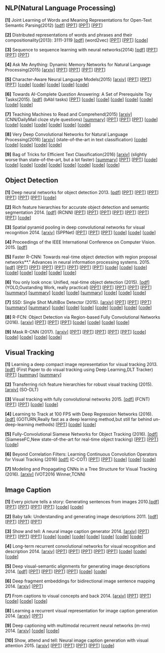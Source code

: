 **NLP(Natural Language Processing)**
----------------------------------

**[1]** Joint Learning of Words and Meaning Representations for Open-Text Semantic Parsing(2012) [[pdf]](https://www.hds.utc.fr/~bordesan/dokuwiki/lib/exe/fetch.php?id=en%3Apubli&cache=cache&media=en:bordes12aistats.pdf)
    [[PPT](https://www.slideshare.net/kushalarora11/nn-kb)] [[PPT](http://slideplayer.com/slide/5270778/)] [[PPT](https://cilvr.cs.nyu.edu/lib/exe/fetch.php?media=deeplearning:2015:dl-nyu-bordes.pdf)]
    
**[2]** Distributed representations of words and phrases and their compositionality(2013): 3111-3119 [[pdf]](http://papers.nips.cc/paper/5021-distributed-representations-of-words-and-phrases-and-their-compositionality.pdf) (word2vec)
   [[PPT](http://people.ee.duke.edu/~lcarin/ChunyuanLi4.17.2015.pdf)] [[PPT](http://www.coli.uni-saarland.de/courses/comsem-15/material/Slides_Yauhen.pdf)] [[code](https://github.com/deborausujono/word2vecpy)]
   
**[3]** Sequence to sequence learning with neural networks(2014) [[pdf]](http://papers.nips.cc/paper/5346-sequence-to-sequence-learning-with-neural-networks.pdf)
   [[PPT](http://www.phontron.com/slides/neubig14taiwa11.pdf)] [[PPT](https://www.slideshare.net/indicods/general-sequence-learning-with-recurrent-neural-networks-for-next-ml)] [[PPT](https://www.slideshare.net/quangntta/sequence-to-sequence-learning-with-neural-networks)]
   
**[4]** Ask Me Anything: Dynamic Memory Networks for Natural Language Processing(2015) [[arxiv]](https://arxiv.org/abs/1506.07285)
   [[PPT](http://www.thespermwhale.com/jaseweston/icml2016/)] [[PPT](http://on-demand.gputechconf.com/gtc/2016/presentation/s6861-stephen-merity-dynamic-memory-networks.pdf)] [[PPT](https://www.slideshare.net/carpedm20/deep-reasoning)] [[PPT](http://www.icassp2016.org/SP16_PlenaryDeng_Slides.pdf)]
   
**[5]** Character-Aware Neural Language Models(2015) [[arxiv]](https://arxiv.org/abs/1508.06615)
   [[PPT](https://people.csail.mit.edu/dsontag/papers/kim_etal_AAAI16_slides.pdf)] [[PPT](https://web.stanford.edu/class/cs224n/lectures/cs224n-2017-lecture13-highlight.pdf)] [[PPT](https://nlp.seas.harvard.edu/slides/aaai16.pdf)] [[code](https://github.com/carpedm20/lstm-char-cnn-tensorflow)] [[code](https://github.com/yoonkim/lstm-char-cnn)] [[code](https://github.com/jarfo/kchar)] [[code](https://github.com/jarfo/kchar)] [[code](https://github.com/dhyeon/character-aware-neural-language-models)]
   
**[6]** Towards AI-Complete Question Answering: A Set of Prerequisite Toy Tasks(2015). [[pdf]](https://arxiv.org/abs/1502.05698) (bAbI tasks) 
  [[PPT](http://www.thespermwhale.com/jaseweston/icml2016/icml2016-memnn-tutorial.pdf)] [[code](https://github.com/facebook/bAbI-tasks)] [[code](https://github.com/vinhkhuc/MemN2N-babi-python)] [[code](https://github.com/Smerity/keras_qa)] [[code](https://github.com/siddk/relation-network)] [[code](https://github.com/ishalyminov/babi_tools)] [[code](https://github.com/raviraju/NLP_QA_Project)] [[code]()] 
  
**[7]** Teaching Machines to Read and Comprehend(2015) [[arxiv]](https://arxiv.org/abs/1506.03340) (CNN/DailyMail cloze style questions) 
   [[summary](https://github.com/dennybritz/deeplearning-papernotes/blob/master/notes/teaching-machines-to-read-and-comprehend.md)] [[PPT](http://www.karlmoritz.com/publications)] [[PPT](http://lxmls.it.pt/2015/lxmls15.pdf)] [[PPT](http://egrefen.com/docs/HowMuchLinguistics2015.pdf)] [[code](https://github.com/thomasmesnard/DeepMind-Teaching-Machines-to-Read-and-Comprehend)] [[code](https://github.com/adbrebs/rnn_reader)] [[code](https://github.com/carpedm20/attentive-reader-tensorflow)] [[code](https://github.com/lhoang29/attentive-reader)] [[code](https://github.com/deepmind/rc-data)] [[code](https://github.com/soroushmehr/DeepMind-Teaching-Machines-to-Read-and-Comprehend?files=1)] [[code](https://github.com/KHN190/machine_compreh)]
   
**[8]** Very Deep Convolutional Networks for Natural Language Processing(2016) [[arxiv]](https://arxiv.org/abs/1606.01781) (state-of-the-art in text classification) [[code](https://github.com/lethienhoa/Very-Deep-Convolutional-Networks-for-Natural-Language-Processing)] [[code](https://github.com/geduo15/Very-Deep-Convolutional-Networks-for-Natural-Language-Processing-in-tensorflow)] [[code](https://github.com/geduo15/Very-Deep-Convolutional-Networks-for-Natural-Language-Processing-in-tensorflow/blob/master/Very-Deep-Convolutional-Networks-for-Text-Classification.ipynb)] [[code](https://github.com/hyperlex/vdcnn)] [[code](https://github.com/giacbrd/ShallowLearn)]
  
**[9]** Bag of Tricks for Efficient Text Classification(2016) [[arxiv]](https://arxiv.org/abs/1607.01759) (slightly worse than state-of-the-art, but a lot faster)
   [[summary](https://gist.github.com/shagunsodhani/432746f15889f7f4a798bf7f9ec4b7d8)] [[PPT](https://www.slideshare.net/lvcs_ucu/fasttext)] [[PPT](https://web.stanford.edu/class/cs224n/lectures/cs224n-2017-lecture5-highlight.pdf)] [[code](https://github.com/facebookresearch/fastText)] [[code](https://github.com/poliglot/fasttext)] [[code](https://github.com/vrasneur/FastRText)] [[code](https://github.com/brightmart/text_classification)] [[code](https://github.com/salestock/fastText.py)] [[code](https://github.com/kemaswill/fasttext_torch)] [[code](https://github.com/vinhkhuc/JFastText)] [[code](https://github.com/sjhddh/fastText)] [[code](https://github.com/giacbrd/ShallowLearn)]
  
**Object Detection**
----------------------

**[1]** Deep neural networks for object detection 2013. [[pdf]](http://papers.nips.cc/paper/5207-deep-neural-networks-for-object-detection.pdf) [[PPT](https://courses.cs.washington.edu/courses/cse590v/14au/cse590v_wk1_rcnn.pdf)] [[PPT](http://mmlab.ie.cuhk.edu.hk/resources/deep_learning/overview.pdf)] [[PPT](http://slazebni.cs.illinois.edu/spring17/lec07_detection.pdf)] [[PPT](http://www.isba2015.org/files/Deep_Learning_ISBA_2015.pdf)] [[PPT](https://cbmm.mit.edu/sites/default/files/documents/deep_neural_networks_tutorial.pdf)] [[PPT](https://github.com/gopala-kr/summary/blob/master/summaries/Week-4/Object%20Detection/lec6a.ppt)] [[code](https://github.com/Sapphirine/Object_Detection_With_Deep_Neural_Networks)]

**[2]** Rich feature hierarchies for accurate object detection and semantic segmentation 2014. [[pdf]](http://www.cv-foundation.org/openaccess/content_cvpr_2014/papers/Girshick_Rich_Feature_Hierarchies_2014_CVPR_paper.pdf) (RCNN) [[PPT](http://www.image-net.org/challenges/LSVRC/2013/slides/r-cnn-ilsvrc2013-workshop.pdf)] [[PPT](http://web.cs.ucdavis.edu/~yjlee/teaching/ecs289h-fall2014/CollinMcCarthy_RCNN.pdf)] [[PPT](http://slideplayer.com/slide/9209010/)] [[PPT](http://slideplayer.com/slide/1578290/)] [[PPT](https://github.com/gopala-kr/summary/blob/master/summaries/Week-4/Object%20Detection/Rich%20feature%20hierarchies%20for%20accurate%20object%20detection%20and%20semantic%20segmentation.pptx)] [[PPT](https://github.com/gopala-kr/summary/blob/master/summaries/Week-4/Object%20Detection/hossein_009_slides.pptx)] [[PPT](http://vision.cs.utexas.edu/381V-spring2016/slides/zheng-paper.pdf)] [[code](https://github.com/rbgirshick/rcnn)] 

**[3]** Spatial pyramid pooling in deep convolutional networks for visual recognition 2014. [[arxiv]](http://arxiv.org/pdf/1406.4729) (SPPNet) [[PPT](http://image-net.org/challenges/LSVRC/2014/slides/sppnet_ilsvrc2014.pdf)] [[PPT](https://github.com/gopala-kr/summary/blob/master/summaries/Week-4/Object%20Detection/Spatial%20Pyramid%20Pooling%20in%20Deep%20Convolutional%20Networks%20for%20Visual%20Recognition.pptx)] [[PPT](http://slideplayer.com/slide/5277459/)] [[code](https://github.com/ShaoqingRen/SPP_net)] [[code](https://github.com/yhenon/keras-spp)] [[code](http://codegists.com/code/tensorflow-spatial-pyramid-pooling/)] 

**[4]**  Proceedings of the IEEE International Conference on Computer Vision. 2015. [[pdf]](https://pdfs.semanticscholar.org/8f67/64a59f0d17081f2a2a9d06f4ed1cdea1a0ad.pdf)  

**[5]** Faster R-CNN: Towards real-time object detection with region proposal networks**." Advances in neural information processing systems. 2015. [[pdf]](http://papers.nips.cc/paper/5638-analysis-of-variational-bayesian-latent-dirichlet-allocation-weaker-sparsity-than-map.pdf) [[PPT](https://www.slideshare.net/xavigiro/faster-rcnn-towards-realtime-object-detection-with-region-proposal-networks)] [[PPT](https://pdfs.semanticscholar.org/b24f/1f7e922ff9790091426d36622f4f03f04059.pdf)] [[PPT](http://imatge-upc.github.io/telecombcn-2016-dlcv/slides/D3L4-objects.pdf)] [[PPT](https://github.com/gopala-kr/summary/blob/master/summaries/Week-4/Object%20Detection/rcnn_detection.pptx)] [[PPT](https://courses.engr.illinois.edu/ece420/sp2017/iccv2015_tutorial_convolutional_feature_maps_kaiminghe.pdf)] [[PPT](https://web.cs.hacettepe.edu.tr/~aykut/classes/spring2016/bil722/slides/w05-FasterR-CNN.pdf)] [[PPT](http://www.micc.unifi.it/bagdanov/pdfs/fast-rcnn-slides.pdf)] [[code](https://github.com/ShaoqingRen/faster_rcnn)] [[code](https://github.com/rbgirshick/py-faster-rcnn)] [[code](https://github.com/smallcorgi/Faster-RCNN_TF)] [[code](https://github.com/sridhar912/tsr-py-faster-rcnn)] [[code](https://github.com/yhenon/keras-frcnn)] [[code](https://github.com/longcw/faster_rcnn_pytorch)] [[code](https://github.com/endernewton/tf-faster-rcnn)] [[code](https://github.com/pengxj/action-faster-rcnn)]

**[6]** You only look once: Unified, real-time object detection (2015). [[pdf]](http://homes.cs.washington.edu/~ali/papers/YOLO.pdf) (YOLO,Oustanding Work, really practical) [[PPT](https://www.slideshare.net/xavigiro/you-only-look-once-unified-realtime-object-detection)] [[PPT](https://www.slideshare.net/TaegyunJeon1/pr12-you-only-look-once-yolo-unified-realtime-object-detection)] [[PPT](https://medium.com/towards-data-science/yolo-you-only-look-once-real-time-object-detection-explained-492dc9230006)] [[PPT](http://sglab.kaist.ac.kr/~sungeui/IR/Presentation/first_2016/%EA%B0%95%EB%AF%BC%EC%B2%A0.pdf)] [[PPT](https://github.com/gopala-kr/summary/blob/master/summaries/Week-4/Object%20Detection/Presentation%20on%2009_16_2016%20by%20wenchi.pptx)] [[summary](https://github.com/abhshkdz/papers/blob/master/reviews/you-only-look-once-unified-real-time-object-detection.md)] [[summary](https://github.com/pjreddie/darknet/wiki/YOLO:-Real-Time-Object-Detection)] [[code](https://github.com/leggedrobotics/darknet_ros)] [[code](https://github.com/frischzenger/yolo-windows)] [[summary](https://github.com/aleju/papers/blob/master/neural-nets/YOLO.md)] [[code](https://pjreddie.com/darknet/yolo/)] [[code](https://pjreddie.com/darknet/yolo/)] [[code](https://github.com/unsky/yolo-for-windows-v2)] 

**[7]** SSD: Single Shot MultiBox Detector (2015). [[arxiv]](http://arxiv.org/pdf/1512.02325) [[PPT](https://www.slideshare.net/xavigiro/ssd-single-shot-multibox-detector)] [[PPT](https://www.slideshare.net/nmhkahn/single-shot-multibox-detector)] [[PPT](https://medium.com/@ManishChablani/ssd-single-shot-multibox-detector-explained-38533c27f75f)]  [[summary](https://github.com/Lab41/attalos/wiki/SSD)] [[summary](https://github.com/intel/caffe/wiki/SSD:-Single-Shot-MultiBox-Detector)] [[code](https://github.com/weiliu89/caffe/tree/ssd)] [[code](https://github.com/balancap/SSD-Tensorflow)] [[code](https://github.com/zhreshold/mxnet-ssd)] [[code](https://github.com/amdegroot/ssd.pytorch)] [[code](https://github.com/perrying/ssd-torch7)] [[code](https://github.com/rykov8/ssd_keras)] [[code](https://github.com/mks0601/SSD-Single-Shot-MultiBox-Detector)] 

**[8]** R-FCN: Object Detection via
Region-based Fully Convolutional Networks (2016). [[arxiv]](https://arxiv.org/abs/1605.06409) [[PPT](https://www.robots.ox.ac.uk/~vgg/rg/slides/vgg_rg_16_feb_2017_rfcn.pdf)] [[PPT](https://handong1587.github.io/deep_learning/2015/10/09/object-detection.html)] [[PPT](http://people.ee.duke.edu/~lcarin/Kevin9.29.2017.pdf)]  [[code](https://github.com/daijifeng001/R-FCN)] [[code](https://github.com/YuwenXiong/py-R-FCN)] [[code](https://github.com/giorking/mx-rfcn)] [[code](https://github.com/PureDiors/pytorch_RFCN)]

**[9]** Mask R-CNN (2017). [[arxiv]](https://arxiv.org/abs/1703.06870) [[PPT]()] [[PPT]()] [[PPT]()] [[PPT]()] [[PPT]()] [[code](https://github.com/CharlesShang/FastMaskRCNN)] [[code](https://github.com/matterport/Mask_RCNN)] [[code](https://github.com/felixgwu/mask_rcnn_pytorch)] [[code](https://github.com/jasjeetIM/Mask-RCNN)]  [[code](https://github.com/TuSimple/mx-maskrcnn)]

**Visual Tracking**
----------------

**[1]** Learning a deep compact image representation for visual tracking 2013. [[pdf]](http://papers.nips.cc/paper/5192-learning-a-deep-compact-image-representation-for-visual-tracking.pdf) (First Paper to do visual tracking using Deep Learning,DLT Tracker)  [[PPT](http://mac.xmu.edu.cn/valse2017/ppt/APR/valse-2017-tracking_wy.pdf)] [[summay](https://github.com/handong1587/handong1587.github.io/blob/master/_posts/deep_learning/2015-10-09-tracking.md)] [[summary](https://github.com/foolwood/benchmark_results)]

**[2]** Transferring rich feature hierarchies for robust visual tracking (2015). [[arxiv]](http://arxiv.org/pdf/1501.04587) (SO-DLT) 

**[3]** Visual tracking with fully convolutional networks 2015. [[pdf]](http://www.cv-foundation.org/openaccess/content_iccv_2015/papers/Wang_Visual_Tracking_With_ICCV_2015_paper.pdf) (FCNT) [[PPT](http://cvlab.postech.ac.kr/~bhhan/class/cse703r_2016s/csed703r_lecture6.pdf)] [[PPT](https://www.camdemy.com/media/22088)]  [[code](https://github.com/torrvision/siamfc-tf)] [[code](https://github.com/scott89/FCNT)]

**[4]** Learning to Track at 100 FPS with Deep Regression Networks (2016). [[pdf]](http://arxiv.org/pdf/1604.01802) (GOTURN,Really fast as a deep learning method,but still far behind un-deep-learning methods) [[PPT](http://16623.courses.cs.cmu.edu/slides/Lecture_17.pdf)]  [[code](https://github.com/autocyz/concise-GOTURN)] [[code](https://github.com/davheld/GOTURN)]

**[5]** Fully-Convolutional Siamese Networks for Object Tracking (2016). [[pdf]](https://arxiv.org/pdf/1606.09549) (SiameseFC,New state-of-the-art for real-time object tracking) [[PPT](http://16423.courses.cs.cmu.edu/slides/Spring_2017/Lecture_22.pdf)]  [[PPT](http://www.ittc.ku.edu/cviu/presentation/SiameseFC_10212016.pdf)][[code](https://github.com/bertinetto/siamese-fc)]

**[6]** Beyond Correlation Filters: Learning Continuous Convolution Operators for Visual Tracking (2016) [[pdf]](http://www.cvl.isy.liu.se/research/objrec/visualtracking/conttrack/C-COT_ECCV16.pdf) (C-COT)  [[PPT](https://pdfs.semanticscholar.org/c07a/8c62d4e9fd82f2e67a22374735b35893fbf9.pdf)] [[PPT](http://wasp-sweden.org/custom/uploads/2017/03/MartinDanelljan-poster.pdf)] [[code](https://github.com/martin-danelljan/ECO)] [[code]()] [[code](https://github.com/martin-danelljan/Continuous-ConvOp)]

**[7]** Modeling and Propagating CNNs in a Tree Structure for Visual Tracking (2016). [[arxiv]](https://arxiv.org/pdf/1608.07242) (VOT2016 Winner,TCNN)  

**Image Caption**
----------------
**[1]** Every picture tells a story: Generating sentences from images 2010.[[pdf]](https://www.cs.cmu.edu/~afarhadi/papers/sentence.pdf) [[PPT](https://www.slideshare.net/antarleena/sentence-generation)] [[PPT](http://slideplayer.com/slide/4908520/)] [[PPT](http://www.cs.utoronto.ca/~fidler/slides/CSC2523/YukunZhu_EveryPicTellsAStory.pdf)] [[PPT](http://dsba.korea.ac.kr/wp/wp-content/seminar/Paper%20Review/ZFNet%20et%20al%20-%20%EC%9E%A5%EB%AA%85%EC%A4%80.pdf)] [[code](https://github.com/ryankiros/neural-storyteller)] [[code](https://github.com/karpathy/neuraltalk)]

**[2]** Baby talk: Understanding and generating image descriptions 2011. [[pdf]](http://tamaraberg.com/papers/generation_cvpr11.pdf) [[PPT](http://www.cs.toronto.edu/~fidler/slides/2017/CSC2539/tianyang_slides.pdf)] [[PPT](http://www.umiacs.umd.edu/~yzyang/course/lectures/Lec15ImageAndText.pdf)] [[PPT](http://web.cs.ucdavis.edu/~yjlee/teaching/ecs289h-fall2014/BabyTalk.pdf)] 

**[3]** Show and tell: A neural image caption generator 2014. [[arxiv]](https://arxiv.org/pdf/1411.4555.pdf) [[PPT](https://www.slideshare.net/eunjileee/show-attend-and-tell-neural-image-caption-generation-with-visual-attention)] [[PPT](http://www.statnlp.org/wp-content/uploads/2016/02/showandtell_paperreading.pdf)] [[PPT](http://techtalks.tv/talks/show-and-tell-a-neural-image-caption-generator/61592/)] [[PPT](https://cs224d.stanford.edu/reports/mcelamri.pdf)] [[code](https://github.com/jazzsaxmafia/show_and_tell.tensorflow)] [[code](https://github.com/KranthiGV/Pretrained-Show-and-Tell-model)] [[code](https://github.com/yunjey/show-attend-and-tell)] [[code](https://github.com/jazzsaxmafia/show_attend_and_tell.tensorflow)] [[code](https://github.com/anuragmishracse/caption_generator)] [[code](https://github.com/tensorflow/models/tree/master/research/im2txt)] [[code](https://github.com/neural-nuts/image-caption-generator)]

**[4]** Long-term recurrent convolutional networks for visual recognition and description 2014. [[arxiv]](https://arxiv.org/pdf/1411.4389.pdf) [[PPT](http://jeffdonahue.com/lrcn/)] [[PPT](https://web.cs.hacettepe.edu.tr/~aykut/classes/spring2016/bil722/slides/w10-lrcn.pdf)] [[PPT](http://cs231n.stanford.edu/slides/2017/cs231n_2017_lecture10.pdf)] [[PPT](https://www2.eecs.berkeley.edu/Pubs/TechRpts/2014/EECS-2014-180.pdf)] [[PPT](http://cs231n.stanford.edu/slides/2016/winter1516_lecture10.pdf)] [[code](https://github.com/RPI-ISL/Recurrent-Convolutional-Networks-Recreation)] [[code](https://github.com/JaggerYoung/LRCN-for-Activity-Recognition)] [[code](https://github.com/garythung/torch-lrcn)]

**[5]** Deep visual-semantic alignments for generating image descriptions 2014. [[pdf]](https://cs.stanford.edu/people/karpathy/cvpr2015.pdf) [[PPT](http://www.cs.ucf.edu/~bgong/CAP6412/lec7.pdf)] [[PPT](http://techtalks.tv/talks/deep-visual-semantic-alignments-for-generating-image-descriptions/61593/)] [[PPT](https://pdfs.semanticscholar.org/49ba/0fe8dc1932a4d6fa5db40fb0b496d4358340.pdf)] [[PPT](https://kiranvodrahalli.github.io/projects/598b_img_captions.pdf)] [[code](https://github.com/karpathy/neuraltalk2)] [[code](https://github.com/karpathy/neuraltalk)]


**[6]** Deep fragment embeddings for bidirectional image sentence mapping 2014. [[arxiv]](https://arxiv.org/pdf/1406.5679v1.pdf) [[PPT](http://mcnn.noahlab.com.hk/project.html)] 

**[7]** From captions to visual concepts and back 2014. [[arxiv]](https://arxiv.org/pdf/1411.4952v3.pdf) [[PPT](http://www.cs.virginia.edu/~vicente/vislang/slides/fowler_jones_captions_and_back.pdf)] [[PPT](https://people.eecs.berkeley.edu/~sgupta/pdf/captions_abstract.pdf)]  [[code](https://github.com/s-gupta/visual-concepts)] [[code](https://github.com/DeepRNN/image_captioning)] [[code](https://github.com/wenhuchen/ETHZ-Bootstrapped-Captioning/tree/master/visual-concepts)]

**[8]** Learning a recurrent visual representation for image caption generation 2014. [[arxiv]](https://arxiv.org/pdf/1411.5654v1.pdf) [[PPT](https://www.microsoft.com/en-us/research/wp-content/uploads/2015/03/Zitnick-Larry_Understanding.pdf)] 

**[9]** Deep captioning with multimodal recurrent neural networks (m-rnn) 2014. [[arxiv]](https://arxiv.org/pdf/1412.6632v5.pdf) [[code](https://github.com/mjhucla/TF-mRNN)]  [[code](https://github.com/sussillo/hfopt-matlab/tree/master/mrnn)]

**[10]** Show, attend and tell: Neural image caption generation with visual attention 2015. [[arxiv]](https://arxiv.org/pdf/1502.03044v3.pdf) [[PPT](https://www.slideshare.net/eunjileee/show-attend-and-tell-neural-image-caption-generation-with-visual-attention)] [[PPT](http://www.cs.virginia.edu/~vicente/vislang/slides/sivahaina.pdf)] [[PPT](https://web.cs.hacettepe.edu.tr/~aykut/classes/spring2016/bil722/slides/w10-show-attend-and-tell.pdf)] [[PPT](http://www.cs.toronto.edu/~fidler/slides/2017/CSC2539/Katherine_slides.pdf)] [[code](https://github.com/kelvinxu/arctic-captions)] 
